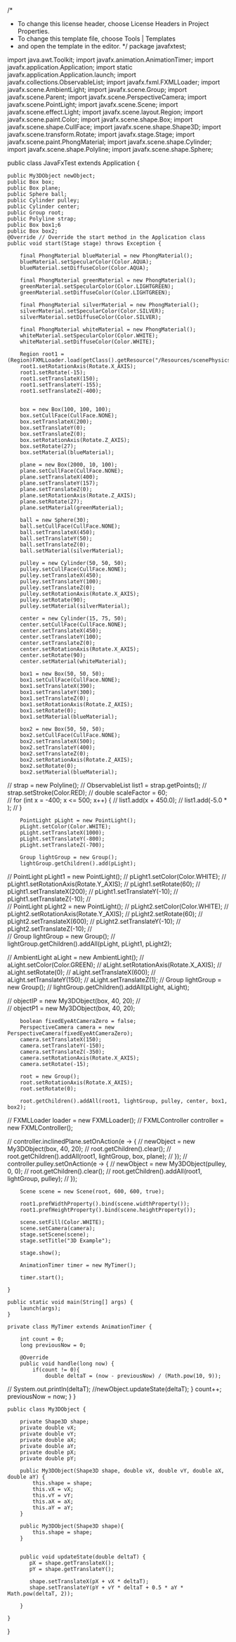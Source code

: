 /*
 * To change this license header, choose License Headers in Project Properties.
 * To change this template file, choose Tools | Templates
 * and open the template in the editor.
 */
package javafxtest;

import java.awt.Toolkit;
import javafx.animation.AnimationTimer;
import javafx.application.Application;
import static javafx.application.Application.launch;
import javafx.collections.ObservableList;
import javafx.fxml.FXMLLoader;
import javafx.scene.AmbientLight;
import javafx.scene.Group;
import javafx.scene.Parent;
import javafx.scene.PerspectiveCamera;
import javafx.scene.PointLight;
import javafx.scene.Scene;
import javafx.scene.effect.Light;
import javafx.scene.layout.Region;
import javafx.scene.paint.Color;
import javafx.scene.shape.Box;
import javafx.scene.shape.CullFace;
import javafx.scene.shape.Shape3D;
import javafx.scene.transform.Rotate;
import javafx.stage.Stage;
import javafx.scene.paint.PhongMaterial;
import javafx.scene.shape.Cylinder;
import javafx.scene.shape.Polyline;
import javafx.scene.shape.Sphere;

public class JavaFxTest extends Application {
    
    public My3DObject newObject;
    public Box box;
    public Box plane;
    public Sphere ball;
    public Cylinder pulley;
    public Cylinder center;
    public Group root;
    public Polyline strap;
    public Box box1;6
    public Box box2;
    @Override // Override the start method in the Application class
    public void start(Stage stage) throws Exception {
        
        final PhongMaterial blueMaterial = new PhongMaterial();
        blueMaterial.setSpecularColor(Color.AQUA);
        blueMaterial.setDiffuseColor(Color.AQUA);
        
        final PhongMaterial greenMaterial = new PhongMaterial();
        greenMaterial.setSpecularColor(Color.LIGHTGREEN);
        greenMaterial.setDiffuseColor(Color.LIGHTGREEN);
        
        final PhongMaterial silverMaterial = new PhongMaterial();
        silverMaterial.setSpecularColor(Color.SILVER);
        silverMaterial.setDiffuseColor(Color.SILVER);
        
        final PhongMaterial whiteMaterial = new PhongMaterial();
        whiteMaterial.setSpecularColor(Color.WHITE);
        whiteMaterial.setDiffuseColor(Color.WHITE);
        
        Region root1 = (Region)FXMLLoader.load(getClass().getResource("/Resources/scenePhysics.fxml"));
        root1.setRotationAxis(Rotate.X_AXIS);
        root1.setRotate(-15);
        root1.setTranslateX(150);
        root1.setTranslateY(-155);
        root1.setTranslateZ(-400);
        

        box = new Box(100, 100, 100);
        box.setCullFace(CullFace.NONE);
        box.setTranslateX(200);
        box.setTranslateY(0);
        box.setTranslateZ(0);
        box.setRotationAxis(Rotate.Z_AXIS);
        box.setRotate(27);
        box.setMaterial(blueMaterial);
        
        plane = new Box(2000, 10, 100);
        plane.setCullFace(CullFace.NONE);
        plane.setTranslateX(400);
        plane.setTranslateY(157);
        plane.setTranslateZ(0);
        plane.setRotationAxis(Rotate.Z_AXIS);
        plane.setRotate(27);
        plane.setMaterial(greenMaterial);
        
        ball = new Sphere(30);
        ball.setCullFace(CullFace.NONE);
        ball.setTranslateX(450);
        ball.setTranslateY(50);
        ball.setTranslateZ(0);
        ball.setMaterial(silverMaterial);
        
        pulley = new Cylinder(50, 50, 50);
        pulley.setCullFace(CullFace.NONE);
        pulley.setTranslateX(450);
        pulley.setTranslateY(100);
        pulley.setTranslateZ(0);
        pulley.setRotationAxis(Rotate.X_AXIS);
        pulley.setRotate(90);
        pulley.setMaterial(silverMaterial);
        
        center = new Cylinder(15, 75, 50);
        center.setCullFace(CullFace.NONE);
        center.setTranslateX(450);
        center.setTranslateY(100);
        center.setTranslateZ(0);
        center.setRotationAxis(Rotate.X_AXIS);
        center.setRotate(90);
        center.setMaterial(whiteMaterial);
        
        box1 = new Box(50, 50, 50);
        box1.setCullFace(CullFace.NONE);
        box1.setTranslateX(390);
        box1.setTranslateY(300);
        box1.setTranslateZ(0);
        box1.setRotationAxis(Rotate.Z_AXIS);
        box1.setRotate(0);
        box1.setMaterial(blueMaterial);
        
        box2 = new Box(50, 50, 50);
        box2.setCullFace(CullFace.NONE);
        box2.setTranslateX(500);
        box2.setTranslateY(400);
        box2.setTranslateZ(0);
        box2.setRotationAxis(Rotate.Z_AXIS);
        box2.setRotate(0);
        box2.setMaterial(blueMaterial);
        
//        strap = new Polyline();
//        ObservableList<Double> list1 = strap.getPoints();
//        strap.setStroke(Color.RED);
//        double scaleFactor = 60;    
//        for (int x = -400; x <= 500; x++) {
//            list1.add(x + 450.0);
//            list1.add(-5.0 * );
//        }
        
        PointLight pLight = new PointLight();
        pLight.setColor(Color.WHITE);
        pLight.setTranslateX(1000);
        pLight.setTranslateY(-800);
        pLight.setTranslateZ(-700);
        
        Group lightGroup = new Group();
        lightGroup.getChildren().add(pLight);
        
//        PointLight pLight1 = new PointLight();
//        pLight1.setColor(Color.WHITE);
//        pLight1.setRotationAxis(Rotate.Y_AXIS);
//        pLight1.setRotate(60);
//        pLight1.setTranslateX(200);
//        pLight1.setTranslateY(-10);
//        pLight1.setTranslateZ(-10);
//        
//        PointLight pLight2 = new PointLight();
//        pLight2.setColor(Color.WHITE);
//        pLight2.setRotationAxis(Rotate.Y_AXIS);
//        pLight2.setRotate(60);
//        pLight2.setTranslateX(600);
//        pLight2.setTranslateY(-10);
//        pLight2.setTranslateZ(-10);
//        
//        Group lightGroup = new Group();
//        lightGroup.getChildren().addAll(pLight, pLight1, pLight2);
        
//        AmbientLight aLight = new AmbientLight();
//        aLight.setColor(Color.GREEN);
//        aLight.setRotationAxis(Rotate.X_AXIS);
//        aLight.setRotate(0);
//        aLight.setTranslateX(600);
//        aLight.setTranslateY(150);
//        aLight.setTranslateZ(1);
//        Group lightGroup = new Group();
//        lightGroup.getChildren().addAll(pLight, aLight);
        
//        objectIP = new My3DObject(box, 40, 20);
//        
//        objectP1 = new My3DObject(box, 40, 20);
        
        boolean fixedEyeAtCameraZero = false;
        PerspectiveCamera camera = new PerspectiveCamera(fixedEyeAtCameraZero);
        camera.setTranslateX(150);
        camera.setTranslateY(-150);
        camera.setTranslateZ(-350);
        camera.setRotationAxis(Rotate.X_AXIS);
        camera.setRotate(-15);
      
        root = new Group();
        root.setRotationAxis(Rotate.X_AXIS);
        root.setRotate(0);
        
        root.getChildren().addAll(root1, lightGroup, pulley, center, box1, box2);
        
//        FXMLLoader loader = new FXMLLoader();
//        FXMLController controller = new FXMLController();
         
//        controller.inclinedPlane.setOnAction(e -> {
//            newObject = new My3DObject(box, 40, 20);
//            root.getChildren().clear();
//            root.getChildren().addAll(root1, lightGroup, box, plane);
//        });
//        controller.pulley.setOnAction(e -> {
//            newObject = new My3DObject(pulley, 0, 0);
//            root.getChildren().clear();
//            root.getChildren().addAll(root1, lightGroup, pulley);
//        });
       
        
        

        Scene scene = new Scene(root, 600, 600, true);
        
        root1.prefWidthProperty().bind(scene.widthProperty());
        root1.prefHeightProperty().bind(scene.heightProperty());
        
        scene.setFill(Color.WHITE);
        scene.setCamera(camera);
        stage.setScene(scene);
        stage.setTitle("3D Example");

        stage.show();
        
        AnimationTimer timer = new MyTimer();
                
        timer.start();
         
    }
  
    public static void main(String[] args) {
        launch(args);
    }
    
    private class MyTimer extends AnimationTimer {
        
        int count = 0;
        long previousNow = 0;
        
        @Override
        public void handle(long now) {
            if(count != 0){
                double deltaT = (now - previousNow) / (Math.pow(10, 9));
//                System.out.println(deltaT);
                //newObject.updateState(deltaT);
            } 
            count++;
            previousNow = now;
        }
    }
    
    public class My3DObject {
        
        private Shape3D shape;
        private double vX;
        private double vY;
        private double aX;
        private double aY;
        private double pX;
        private double pY;
        
        public My3DObject(Shape3D shape, double vX, double vY, double aX, double aY) {
            this.shape = shape;
            this.vX = vX;
            this.vY = vY;
            this.aX = aX;
            this.aY = aY;
        }
        
        public My3DObject(Shape3D shape){
            this.shape = shape;
        }
        
        
        public void updateState(double deltaT) {
           pX = shape.getTranslateX();
           pY = shape.getTranslateY();
           
           shape.setTranslateX(pX + vX * deltaT);
           shape.setTranslateY(pY + vY * deltaT + 0.5 * aY * Math.pow(deltaT, 2));
           
        }
        
    }
}
